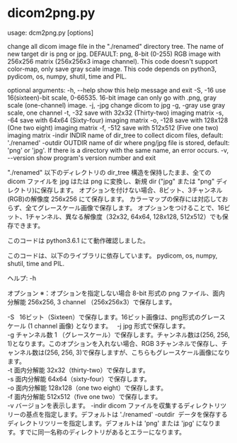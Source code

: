 # dicom2png.py

usage: dcm2png.py [options]

change all dicom image file in the "./renamed" directory tree. The name of new
target dir is png or jpg. DEFAULT: png, 8-bit (0-255) RGB image with 256x256
matrix (256x256x3 image channel). This code doesn't support color-map, only
save gray scale image. This code depends on python3, pydicom, os, numpy,
shutil, time and PIL.

optional arguments:
  -h, --help      show this help message and exit
  -S, -16         use 16(sixteen)-bit scale, 0-66535. 16-bit image can only go
                  with .png, gray scale (one-channel) image.
  -j, -jpg        change dicom to jpg
  -g, -gray       use gray scale, one channel
  -t, -32         save with 32x32 (Thirty-two) imaging matrix
  -s, -64         save with 64x64 (Sixty-four) imaging matrix
  -o, -128        save with 128x128 (One two eight) imaging matrix
  -f, -512        save with 512x512 (Five one two) imaging matrix
  -indir INDIR    name of dir_tree to collect dicom files, default:
                  './renamed'
  -outdir OUTDIR  name of dir where png/jpg file is stored, default: 'png' or
                  'jpg'. If there is a directory with the same name, an error
                  occurs.
  -v, --version   show program's version number and exit





    


"./renamed" 以下のディレクトリの dir_tree 構造を保持したまま、全ての dicom ファイルを 
jpg はたは png に変換し、新規 dir ("jpg" または "png" ディレクトリ)に保存します。
オプションを付けない場合、8ビット、3チャンネル(RGB)の解像度 256x256 にて保存します。
カラーマップの保存には対応しておらず、全てグレースケール画像で保存します。
オプションをつけることで、16ビット、1チャンネル、異なる解像度（32x32, 64x64, 128x128, 
512x512）でも保存できます。

このコードは python3.6.1 にて動作確認しました。

このコードは、以下のライブラリに依存しています。
  pydicom, os, numpy, shutil, time and PIL.

ヘルプ: -h

オプション
※：オプションを指定しない場合 8-bit 形式の png ファイル、面内分解能 256x256, 3 channel （256x256x3）で保存します。

-S   16ビット（Sixteen）で保存します。16ビット画像は、png形式のグレースケール (1 channel 画像) となります。  
-j   jpg 形式で保存します。  
-g   チャンネル数 1 （グレースケール）で保存します。チャンネル数は(256, 256, 1)となります。このオプションを入れない場合、RGB 3チャンネルで保存し、チャンネル数は(256, 256, 3)で保存しますが、こちらもグレースケール画像になります。  
-t   面内分解能 32x32（thirty-two）で保存します。  
-s   面内分解能 64x64（sixty-four）で保存します。  
-o   面内分解能 128x128（one two eight）で保存します。  
-f   面内分解能 512x512（five one two）で保存します。  
-v   バージョンを表示します。
-indir  dicom ファイルを収集するディレクトリツリーの基点を指定します。デフォルトは './renamed'
-outdir  データを保存するディレクトリツリーを指定します。デフォルトは 'png' または 'jpg' になります。すでに同一名称のディレクトリがあるとエラーになります。
